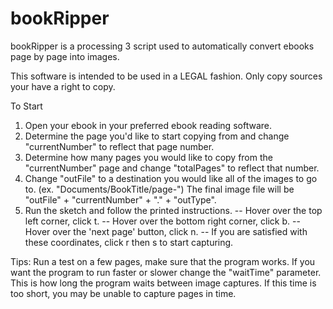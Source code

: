 # bookRipper

bookRipper is a processing 3 script used to automatically convert ebooks page by page into images. 

This software is intended to be used in a LEGAL fashion. Only copy sources your have a right to copy.

To Start

1. Open your ebook in your preferred ebook reading software. 
2. Determine the page you'd like to start copying from and change "currentNumber" to reflect that page number. 
3. Determine how many pages you would like to copy from the "currentNumber" page and change "totalPages" to reflect that number. 
4. Change "outFile" to a destination you would like all of the images to go to. (ex. "Documents/BookTitle/page-") The final image file will be "outFile" + "currentNumber" + "." + "outType". 
5. Run the sketch and follow the printed instructions. 
  -- Hover over the top left corner, click t. 
  -- Hover over the bottom right corner, click b.
  -- Hover over the 'next page' button, click n.
  -- If you are satisfied with these coordinates, click r then s to start capturing. 

Tips: 
Run a test on a few pages, make sure that the program works. 
If you want the program to run faster or slower change the "waitTime" parameter. This is how long the program waits between image captures. If this time is too short, you may be unable to capture pages in time.
